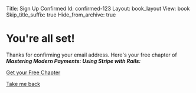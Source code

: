 Title: Sign Up Confirmed
Id: confirmed-123
Layout: book_layout
View: book
Skip_title_suffix: true
Hide_from_archive: true

# You're all set!

Thanks for confirming your email address. Here's your free chapter of ***Mastering Modern Payments: Using Stripe with Rails:***

<a href="https://d2s7foagexgnc2.cloudfront.net/files/d9ed6537b33af1b9b867/mastering-modern-payments-sample-chapter.pdf" class="btn btn-large btn-primary">Get your Free Chapter</a>

<a href="/mastering-modern-payments">Take me back</a>
